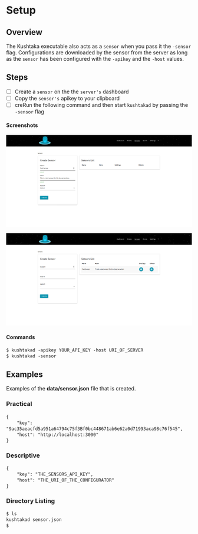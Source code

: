 # Setup

## Overview

The Kushtaka executable also acts as a `sensor` when you pass it the `-sensor` flag. Configurations are downloaded by the sensor from the server as long as the `sensor` has been configured with the `-apikey` and the `-host` values.

## Steps

* [ ] Create a `sensor` on the the `server's` dashboard
* [ ] Copy the `sensor's` apikey to your clipboard
* [ ] creRun the following command and then start `kushtakad` by passing the `-sensor` flag 

#### Screenshots

![](../.gitbook/assets/sensor.png)

![](../.gitbook/assets/sensor2.png)

#### Commands

```text
$ kushtakad -apikey YOUR_API_KEY -host URI_OF_SERVER
$ kushtakad -sensor
```

## Examples

Examples of the **data/sensor.json** file that is created.

### Practical 

```text
{
	"key": "9ac35aeacfd5a951a64794c75f3Bf0bc448671ab6e62a0d71993aca98c76f545",
	"host": "http://localhost:3000"
}
```

### Descriptive 

```text
{
	"key": "THE_SENSORS_API_KEY",
	"host": "THE_URI_OF_THE_CONFIGURATOR"
}
```

### Directory Listing

```text
$ ls
kushtakad sensor.json
$
```

